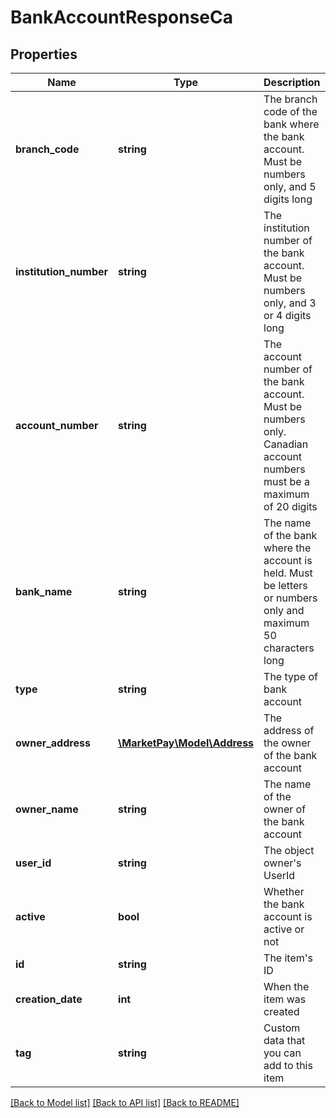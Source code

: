 # BankAccountResponseCa

## Properties
Name | Type | Description | Notes
------------ | ------------- | ------------- | -------------
**branch_code** | **string** | The branch code of the bank where the bank account. Must be numbers only, and 5 digits long | [optional] 
**institution_number** | **string** | The institution number of the bank account. Must be numbers only, and 3 or 4 digits long | [optional] 
**account_number** | **string** | The account number of the bank account. Must be numbers only. Canadian account numbers must be a maximum of 20 digits | [optional] 
**bank_name** | **string** | The name of the bank where the account is held. Must be letters or numbers only and maximum 50 characters long | [optional] 
**type** | **string** | The type of bank account | [optional] 
**owner_address** | [**\MarketPay\Model\Address**](Address.md) | The address of the owner of the bank account | [optional] 
**owner_name** | **string** | The name of the owner of the bank account | [optional] 
**user_id** | **string** | The object owner&#39;s UserId | [optional] 
**active** | **bool** | Whether the bank account is active or not | [optional] 
**id** | **string** | The item&#39;s ID | [optional] 
**creation_date** | **int** | When the item was created | [optional] 
**tag** | **string** | Custom data that you can add to this item | [optional] 

[[Back to Model list]](../README.md#documentation-for-models) [[Back to API list]](../README.md#documentation-for-api-endpoints) [[Back to README]](../README.md)


